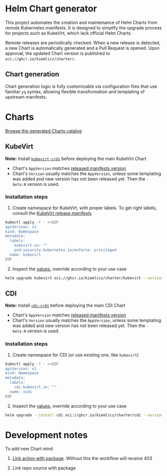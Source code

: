 # Helm Chart generator

This project automates the creation and maintenance of Helm Charts from remote Kubernetes manifests. 
It is designed to simplify the upgrade process for projects such as KubeVirt, which lack official Helm Charts.

Remote releases are periodically checked. 
When a new release is detected, a new Chart is automatically generated and a Pull Request is opened. 
Upon approval, the updated Chart version is published to `oci://ghcr.io/kiemlicz/charter/`.

## Chart generation

Chart generation logic is fully customizable via configuration files that use familiar `yq` syntax, 
allowing flexible transformation and templating of upstream manifests.

# Charts

[Browse the generated Charts catalog](charts/)

## KubeVirt

**Note:** Install [`kubevirt-crds`](charts/kubevirt-crds) before deploying the main KubeVirt Chart

- Chart's `AppVersion` matches [released manifests version](https://storage.googleapis.com/kubevirt-prow/release/kubevirt/kubevirt/stable.txt)  
- Chart's `Version` usually matches the `AppVersion`, unless some templating was added and new version has not been released yet. Then the `-beta.N` version is used.

### Installation steps

1. Create namespace for KubeVirt, with proper labels. To get right labels, consult
   the [KubeVirt release manifests](https://github.com/kubevirt/kubevirt/releases)

```bash
kubectl apply -f - <<EOF
apiVersion: v1
kind: Namespace
metadata:
  labels:
    kubevirt.io: ""
    pod-security.kubernetes.io/enforce: privileged
  name: kubevirt
EOF
```

2. Inspect the [values](charts/kubevirt/values.yaml), override according to your use case

```bash
helm upgrade kubevirt oci://ghcr.io/kiemlicz/charter/kubevirt --version 1.6.2  
```

## CDI

**Note:** Install [`cdi-crds`](charts/cdi-crds) before deploying the main CDI Chart

- Chart's `AppVersion` matches [released manifests version](https://github.com/kubevirt/containerized-data-importer/releases/latest)  
- Chart's `Version` usually matches the `AppVersion`, unless some templating was added and new version has not been released yet. Then the `-beta.N` version is used.

### Installation steps

1. Create namespace for CDI (or use existing one, like `kubevirt`)

```bash
kubectl apply -f - <<EOF
apiVersion: v1
kind: Namespace
metadata:
  labels:
    cdi.kubevirt.io: ""
  name: xcdi
EOF
```

2. Inspect the [values](charts/cdi/values.yaml), override according to your use case

```bash
helm upgrade --install cdi oci://ghcr.io/kiemlicz/charter/cdi --version 1.63.1 
```

# Development notes

To add new Chart mind

1. [Link action with package](https://docs.github.com/en/packages/learn-github-packages/configuring-a-packages-access-control-and-visibility#ensuring-workflow-access-to-your-package).
   Without this the workflow will receive 403

2. Link repo source with package
